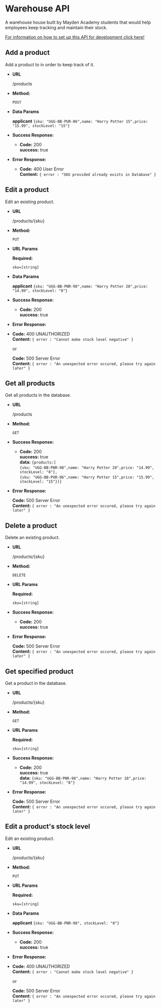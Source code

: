 # Warehouse API

A warehouse house built by Mayden Academy students that would help employees keep tracking and maintain their stock.

[For information on how to set up this API for development click here!](setup.md)


**Add a product**
----
  Add a product to in order to keep track of it.

* **URL**

  /products

* **Method:**
 
   `POST`
 
* **Data Params**

   **applicant** `{sku: "UGG-BB-PUR-06",name: "Harry Potter 15",price: "15.99", stockLevel: "15"}`

* **Success Response:**
 
  * **Code:** 200 <br />
    **success:** true <br />
 
* **Error Response:**

  * **Code:** 400 User Error <br />
    **Content:** `{ error : "SKU provided already exists in Database" }`


**Edit a product**
----
  Edit an existing product.

* **URL**

  /products/{sku}

* **Method:**

   `PUT`
   
*  **URL Params**
 
   **Required:**
  
   `sku=[string]`
    
* **Data Params**

   **applicant** `{sku: "UGG-BB-PNR-98",name: "Harry Potter 28",price: "14.99", stockLevel: "8"}`

* **Success Response:**
 
  * **Code:** 200 <br />
    **success:** true <br />
 
* **Error Response:**

* **Code:** 400 UNAUTHORIZED <br />
  **Content:** `{ error : "Cannot make stock level negative" }`
    
    or 
    
  **Code:** 500 Server Error <br />
  **Content:** `{ error : "An unexpected error occured, please try again later" }`
  
  
**Get all products**
----
  Get all products in the database.

* **URL**

  /products

* **Method:**

   `GET`

* **Success Response:**
 
  * **Code:** 200 <br />
    **success:** true <br />
    **data:** `{products:[` <br />
     `{sku: "UGG-BB-PNR-98",name: "Harry Potter 28",price: "14.99", stockLevel: "8"},` <br />
    `{sku: "UGG-BB-PUR-06",name: "Harry Potter 15",price: "15.99", stockLevel: "15"}]}`
 
* **Error Response:**
    
  **Code:** 500 Server Error <br />
  **Content:** `{ error : "An unexpected error occured, please try again later" }`
  
  
**Delete a product**
----
  Delete an existing product.

* **URL**

  /products/{sku}

* **Method:**

   `DELETE`
   
*  **URL Params**
 
   **Required:**
  
   `sku=[string]`

* **Success Response:**
 
  * **Code:** 200 <br />
    **success:** true <br />
 
* **Error Response:**
    
  **Code:** 500 Server Error <br />
  **Content:** `{ error : "An unexpected error occured, please try again later" }`


**Get specified product**
----
  Get a product in the database.

* **URL**

  /products/{sku}

* **Method:**

   `GET`

*  **URL Params**
 
   **Required:**
  
   `sku=[string]`

* **Success Response:**
 
  * **Code:** 200 <br />
    **success:** true <br />
    **data:** `{sku: "UGG-BB-PNR-98",name: "Harry Potter 28",price: "14.99", stockLevel: "8"}`

* **Error Response:**
    
  **Code:** 500 Server Error <br />
  **Content:** `{ error : "An unexpected error occured, please try again later" }`
  
 
 
**Edit a product's stock level**
----
  Edit an existing product.

* **URL**

  /products/{sku}

* **Method:**

   `PUT`
   
*  **URL Params**
 
   **Required:**
  
   `sku=[string]`
    
* **Data Params**

   **applicant** `{sku: "UGG-BB-PNR-98", stockLevel: "8"}`

* **Success Response:**
 
  * **Code:** 200 <br />
    **success:** true <br />
 
* **Error Response:**

* **Code:** 400 UNAUTHORIZED <br />
  **Content:** `{ error : "Cannot make stock level negative" }`
    
    or 
    
  **Code:** 500 Server Error <br />
  **Content:** `{ error : "An unexpected error occured, please try again later" }`
